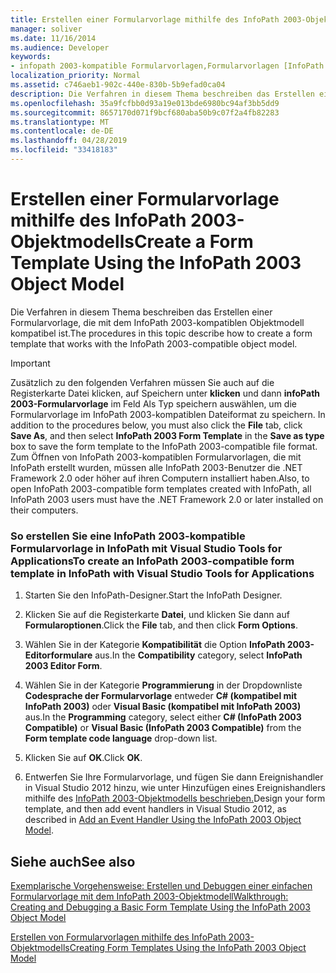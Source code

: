 ```yaml
---
title: Erstellen einer Formularvorlage mithilfe des InfoPath 2003-Objektmodells
manager: soliver
ms.date: 11/16/2014
ms.audience: Developer
keywords:
- infopath 2003-kompatible Formularvorlagen,Formularvorlagen [InfoPath 2007], Erstellen von InfoPath 2003-kompatiblen,InfoPath 2007, Erstellen von InfoPath 2003-kompatiblen Formularvorlagen
localization_priority: Normal
ms.assetid: c746aeb1-902c-440e-830b-5b9efad0ca04
description: Die Verfahren in diesem Thema beschreiben das Erstellen einer Formularvorlage, die mit dem InfoPath 2003-kompatiblen Objektmodell kompatibel ist.
ms.openlocfilehash: 35a9fcfbb0d93a19e013bde6980bc94af3bb5dd9
ms.sourcegitcommit: 8657170d071f9bcf680aba50b9c07f2a4fb82283
ms.translationtype: MT
ms.contentlocale: de-DE
ms.lasthandoff: 04/28/2019
ms.locfileid: "33418183"
---
```

# <a name="create-a-form-template-using-the-infopath-2003-object-model"></a><span data-ttu-id="2eb0f-104">Erstellen einer Formularvorlage mithilfe des InfoPath 2003-Objektmodells</span><span class="sxs-lookup"><span data-stu-id="2eb0f-104">Create a Form Template Using the InfoPath 2003 Object Model</span></span>

<span data-ttu-id="2eb0f-105">Die Verfahren in diesem Thema beschreiben das Erstellen einer Formularvorlage, die mit dem InfoPath 2003-kompatiblen Objektmodell kompatibel ist.</span><span class="sxs-lookup"><span data-stu-id="2eb0f-105">The procedures in this topic describe how to create a form template that works with the InfoPath 2003-compatible object model.</span></span>
  
> [!IMPORTANT]
> <span data-ttu-id="2eb0f-106">Zusätzlich zu den folgenden Verfahren müssen  Sie auch auf die Registerkarte Datei klicken, auf Speichern unter **klicken** und dann **infoPath 2003-Formularvorlage** im Feld Als Typ speichern auswählen, um die Formularvorlage im InfoPath 2003-kompatiblen Dateiformat zu speichern. </span><span class="sxs-lookup"><span data-stu-id="2eb0f-106">In addition to the procedures below, you must also click the **File** tab, click **Save As**, and then select **InfoPath 2003 Form Template** in the **Save as type** box to save the form template to the InfoPath 2003-compatible file format.</span></span> <span data-ttu-id="2eb0f-107">Zum Öffnen von InfoPath 2003-kompatiblen Formularvorlagen, die mit InfoPath erstellt wurden, müssen alle InfoPath 2003-Benutzer die .NET Framework 2.0 oder höher auf ihren Computern installiert haben.</span><span class="sxs-lookup"><span data-stu-id="2eb0f-107">Also, to open InfoPath 2003-compatible form templates created with InfoPath, all InfoPath 2003 users must have the .NET Framework 2.0 or later installed on their computers.</span></span> 
  
### <a name="to-create-an-infopath-2003-compatible-form-template-in-infopath-with-visual-studio-tools-for-applications"></a><span data-ttu-id="2eb0f-108">So erstellen Sie eine InfoPath 2003-kompatible Formularvorlage in InfoPath mit Visual Studio Tools for Applications</span><span class="sxs-lookup"><span data-stu-id="2eb0f-108">To create an InfoPath 2003-compatible form template in InfoPath with Visual Studio Tools for Applications</span></span>

1. <span data-ttu-id="2eb0f-109">Starten Sie den InfoPath-Designer.</span><span class="sxs-lookup"><span data-stu-id="2eb0f-109">Start the InfoPath Designer.</span></span>
    
2. <span data-ttu-id="2eb0f-110">Klicken Sie auf die Registerkarte **Datei**, und klicken Sie dann auf **Formularoptionen**.</span><span class="sxs-lookup"><span data-stu-id="2eb0f-110">Click the **File** tab, and then click **Form Options**.</span></span>
    
3. <span data-ttu-id="2eb0f-111">Wählen Sie in der Kategorie **Kompatibilität** die Option **InfoPath 2003-Editorformulare** aus.</span><span class="sxs-lookup"><span data-stu-id="2eb0f-111">In the **Compatibility** category, select **InfoPath 2003 Editor Form**.</span></span>
    
4. <span data-ttu-id="2eb0f-112">Wählen Sie in der Kategorie **Programmierung** in der Dropdownliste **Codesprache der Formularvorlage** entweder **C# (kompatibel mit InfoPath 2003)** oder **Visual Basic (kompatibel mit InfoPath 2003)** aus.</span><span class="sxs-lookup"><span data-stu-id="2eb0f-112">In the **Programming** category, select either **C# (InfoPath 2003 Compatible)** or **Visual Basic (InfoPath 2003 Compatible)** from the **Form template code language** drop-down list.</span></span> 
    
5. <span data-ttu-id="2eb0f-113">Klicken Sie auf **OK**.</span><span class="sxs-lookup"><span data-stu-id="2eb0f-113">Click **OK**.</span></span>
    
6. <span data-ttu-id="2eb0f-114">Entwerfen Sie Ihre Formularvorlage, und fügen Sie dann Ereignishandler in Visual Studio 2012 hinzu, wie unter Hinzufügen eines Ereignishandlers mithilfe des [InfoPath 2003-Objektmodells beschrieben.](how-to-add-an-event-handler-using-the-infopath-2003-object-model.md)</span><span class="sxs-lookup"><span data-stu-id="2eb0f-114">Design your form template, and then add event handlers in Visual Studio 2012, as described in [Add an Event Handler Using the InfoPath 2003 Object Model](how-to-add-an-event-handler-using-the-infopath-2003-object-model.md).</span></span>
    
## <a name="see-also"></a><span data-ttu-id="2eb0f-115">Siehe auch</span><span class="sxs-lookup"><span data-stu-id="2eb0f-115">See also</span></span>



[<span data-ttu-id="2eb0f-116">Exemplarische Vorgehensweise: Erstellen und Debuggen einer einfachen Formularvorlage mit dem InfoPath 2003-Objektmodell</span><span class="sxs-lookup"><span data-stu-id="2eb0f-116">Walkthrough: Creating and Debugging a Basic Form Template Using the InfoPath 2003 Object Model</span></span>](walkthrough-create-and-debug-basic-form-template-using-infopath-object-model.md)
  
[<span data-ttu-id="2eb0f-117">Erstellen von Formularvorlagen mithilfe des InfoPath 2003-Objektmodells</span><span class="sxs-lookup"><span data-stu-id="2eb0f-117">Creating Form Templates Using the InfoPath 2003 Object Model</span></span>](creating-form-templates-using-the-infopath-2003-object-model.md)

